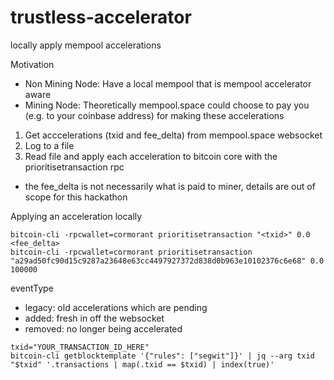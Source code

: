 # trustless-accelerator
locally apply mempool accelerations 

Motivation
- Non Mining Node: Have a local mempool that is mempool accelerator aware
- Mining Node: Theoretically mempool.space could choose to pay you (e.g. to your coinbase address) for making these accelerations 

1. Get acccelerations (txid and fee_delta) from mempool.space websocket
2. Log to a file
3. Read file and apply each acceleration to bitcoin core with the prioritisetransaction rpc

* the fee_delta is not necessarily what is paid to miner, details are out of scope for this hackathon

Applying an acceleration locally 
```
bitcoin-cli -rpcwallet=cormorant prioritisetransaction "<txid>" 0.0 <fee_delta>
bitcoin-cli -rpcwallet=cormorant prioritisetransaction "a29ad50fc90d15c9287a23648e63cc4497927372d838d0b963e10102376c6e68" 0.0 100000
```

eventType
- legacy: old accelerations which are pending 
- added: fresh in off the websocket
- removed: no longer being accelerated 

```
txid="YOUR_TRANSACTION_ID_HERE"
bitcoin-cli getblocktemplate '{"rules": ["segwit"]}' | jq --arg txid "$txid" '.transactions | map(.txid == $txid) | index(true)'
```
